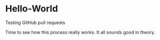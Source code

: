 # Hello-World
Testing GitHub pull requests

Time to see how this process really works. 
It all sounds good in theory.
